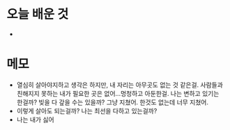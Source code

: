 # 오늘 배운 것
- 

# 메모
- 열심히 살아야지하고 생각은 하지만, 내 자리는 아무곳도 없는 것 같은걸. 사람들과 친해지지 못하는 내가 필요한 곳은 없어...멍청하고 아둔한걸. 나는 변하고 있기는 한걸까? 빚을 다 갚을 수는 있을까? 그냥 지쳤어. 한것도 없는데 너무 지쳤어.
- 이렇게 살아도 되는걸까? 나는 최선을 다하고 있는걸까? 
- 나는 내가 싫어